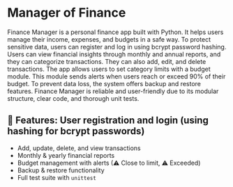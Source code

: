 # Manager of Finance

Finance Manager is a personal finance app built with Python. It helps users manage their income, expenses, and budgets in a safe way. To protect sensitive data, users can register and log in using bcrypt password hashing. Users can view financial insights through monthly and annual reports, and they can categorize transactions. They can also add, edit, and delete transactions. The app allows users to set category limits with a budget module. This module sends alerts when users reach or exceed 90% of their budget. To prevent data loss, the system offers backup and restore features. Finance Manager is reliable and user-friendly due to its modular structure, clear code, and thorough unit tests.

## 🚀  Features: User registration and login (using hashing for bcrypt passwords)
- Add, update, delete, and view transactions
- Monthly & yearly financial reports
- Budget management with alerts (⚠ Close to limit, ⚠ Exceeded)
- Backup & restore functionality
- Full test suite with `unittest`
 
